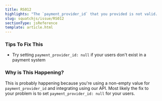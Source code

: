 ```yaml
---
title: RS012
highlights: "The `payment_provider_id` that you provided is not valid. Just set `payment_provider_id: null` you're not using a payment system connector such as Stripe, Recurly or Braintree."
slug: squatchjs/issue/RS012
sectionType: jsReference
template: article.html
---
```


### Tips To Fix This

 - Try setting `payment_provider_id: null` if your users don't exist in a payment system

### Why is This Happening?

This is probably happening because you're using a non-empty value for `payment_provider_id` and integrating using our API. Most likely the fix to your problem is to set `payment_provider_id: null` for your users.

